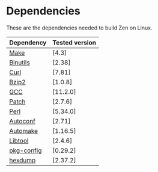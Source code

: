 # Dependencies

These are the dependencies needed to build Zen on Linux.

| Dependency | Tested version |
| --- | --- |
| [Make](https://www.gnu.org/software/make/) | [4.3] |
| [Binutils](https://www.gnu.org/software/binutils/) | [2.38] |
| [Curl](https://curl.se/) | [7.81] |
| [Bzip2](https://sourceware.org/bzip2/) | [1.0.8] |
| [GCC](https://gcc.gnu.org) | [11.2.0] |
| [Patch](https://savannah.gnu.org/projects/patch/) | [2.7.6] |
| [Perl](https://www.perl.org/) | [5.34.0] |
| [Autoconf](https://www.gnu.org/software/autoconf/) | [2.71] |
| [Automake](https://www.gnu.org/software/automake/) | [1.16.5] |
| [Libtool](https://www.gnu.org/software/libtool/) | [2.4.6] |
| [pkg-config](https://www.freedesktop.org/wiki/Software/pkg-config/) | [0.29.2] |
| [hexdump](https://www.gnu.org/software/coreutils/) | [2.37.2] |
